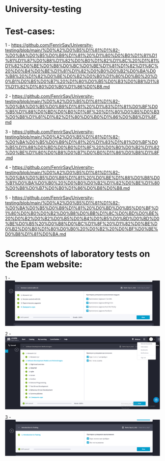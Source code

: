 # University-testing

# Test-cases:
1 - https://github.com/FenrirSay/University-testing/blob/main/%D0%A2%D0%B5%D1%81%D1%82-%D0%BA%D0%B5%D0%B9%D1%81%20%D1%80%D0%B0%D1%81%D1%81%D1%87%D0%B8%D1%82%D0%B0%D1%82%D1%8C%20%D1%81%D1%82%D0%BE%D0%B8%D0%BC%D0%BE%D1%81%D1%82%D1%8C%20%D0%B4%D0%BE%D1%81%D1%82%D0%B0%D0%B2%D0%BA%D0%B8%20%D1%82%D0%BE%D0%B2%D0%B0%D1%80%D0%B0%20%D0%B1%D0%B5%D0%B7%20%D1%80%D0%B5%D0%B3%D0%B8%D1%81%D1%82%D1%80%D0%B0%D1%86%D0%B8.md

2 - https://github.com/FenrirSay/University-testing/blob/main/%D0%A2%D0%B5%D1%81%D1%82-%D0%BA%D0%B5%D0%B9%D1%81%20%D1%83%D1%81%D0%BF%D0%B5%D1%88%D0%BD%D0%B0%D1%8F%20%D1%80%D0%B5%D0%B3%D0%B8%D1%81%D1%82%D1%80%D0%B0%D1%86%D0%B8%D1%8F.md

3 - https://github.com/FenrirSay/University-testing/blob/main/%D0%A2%D0%B5%D1%81%D1%82-%D0%BA%D0%B5%D0%B9%D1%81%20%D1%83%D1%81%D0%BF%D0%B5%D1%88%D0%BD%D0%B0%D1%8F%20%D0%B0%D0%B2%D1%82%D0%BE%D1%80%D0%B8%D0%B7%D0%B0%D1%86%D0%B8%D1%8F.md

4 - https://github.com/FenrirSay/University-testing/blob/main/%D0%A2%D0%B5%D1%81%D1%82-%D0%BA%D0%B5%D0%B9%D1%81%20%D0%BE%D1%88%D0%B8%D0%B1%D0%BA%D0%B0%20%D0%B0%D0%B2%D1%82%D0%BE%D1%80%D0%B8%D0%B7%D0%B0%D1%86%D0%B8%D0%B8.md

5 - https://github.com/FenrirSay/University-testing/blob/main/%D0%A2%D0%B5%D1%81%D1%82-%D0%BA%D0%B5%D0%B9%D1%81%20%D0%BD%D0%B5%D0%BF%D1%80%D0%B0%D0%B2%D0%B8%D0%BB%D1%8C%D0%BD%D0%BE%20%D0%B2%D0%B2%D0%B5%D0%B4%D0%B5%D0%BD%D0%BD%D0%BE%D0%B5%20%D0%B8%D0%BC%D1%8F%20%D1%82%D0%BE%D0%B2%D0%B0%D1%80%D0%B0%20%D0%B2%20%D0%BF%D0%BE%D0%B8%D1%81%D0%BA.md


# Screenshots of laboratory tests on the Epam website:

1 -  ![Лабораторная 1](https://github.com/FenrirSay/University-testing/blob/main/ScrinOfFirstLab.png)

2 - ![Лабораторная 2](https://github.com/FenrirSay/University-testing/blob/main/ScrinOfSecondLab.png)

3 - ![Лабораторная 3](https://github.com/FenrirSay/University-testing/blob/main/ScrinOfThirdLab.png)